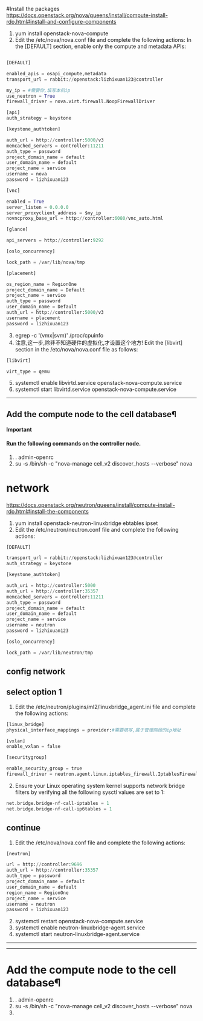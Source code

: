#Install the packages
https://docs.openstack.org/nova/queens/install/compute-install-rdo.html#install-and-configure-components
1. yum install openstack-nova-compute
2. Edit the /etc/nova/nova.conf file and complete the following actions:
In the [DEFAULT] section, enable only the compute and metadata APIs:
```python

[DEFAULT]

enabled_apis = osapi_compute,metadata
transport_url = rabbit://openstack:lizhixuan123@controller

my_ip = #需要你,填写本机ip
use_neutron = True
firewall_driver = nova.virt.firewall.NoopFirewallDriver

[api]
auth_strategy = keystone

[keystone_authtoken]

auth_url = http://controller:5000/v3
memcached_servers = controller:11211
auth_type = password
project_domain_name = default
user_domain_name = default
project_name = service
username = nova
password = lizhixuan123

[vnc]

enabled = True
server_listen = 0.0.0.0
server_proxyclient_address = $my_ip
novncproxy_base_url = http://controller:6080/vnc_auto.html

[glance]

api_servers = http://controller:9292

[oslo_concurrency]

lock_path = /var/lib/nova/tmp

[placement]

os_region_name = RegionOne
project_domain_name = Default
project_name = service
auth_type = password
user_domain_name = Default
auth_url = http://controller:5000/v3
username = placement
password = lizhixuan123


```

3. egrep -c '(vmx|svm)' /proc/cpuinfo
4. 注意,这一步,除非不知道硬件的虚拟化,才设置这个地方! Edit the [libvirt] section in the /etc/nova/nova.conf file as follows:
```python
[libvirt]

virt_type = qemu
```
5. systemctl enable libvirtd.service openstack-nova-compute.service
6. systemctl start libvirtd.service openstack-nova-compute.service

---------

## Add the compute node to the cell database¶
#### Important
#### Run the following commands on the controller node.
1. . admin-openrc
2. su -s /bin/sh -c "nova-manage cell_v2 discover_hosts --verbose" nova


# network
https://docs.openstack.org/neutron/queens/install/compute-install-rdo.html#install-the-components

1. yum install openstack-neutron-linuxbridge ebtables ipset
2. Edit the /etc/neutron/neutron.conf file and complete the following actions:
```python
[DEFAULT]

transport_url = rabbit://openstack:lizhixuan123@controller
auth_strategy = keystone

[keystone_authtoken]

auth_uri = http://controller:5000
auth_url = http://controller:35357
memcached_servers = controller:11211
auth_type = password
project_domain_name = default
user_domain_name = default
project_name = service
username = neutron
password = lizhixuan123

[oslo_concurrency]

lock_path = /var/lib/neutron/tmp

```
## config network 

## select option 1
1. Edit the /etc/neutron/plugins/ml2/linuxbridge_agent.ini file and complete the following actions:
```python
[linux_bridge]
physical_interface_mappings = provider:#需要填写,属于管理网段的ip地址

[vxlan]
enable_vxlan = false

[securitygroup]

enable_security_group = true
firewall_driver = neutron.agent.linux.iptables_firewall.IptablesFirewallDriver

```
2. Ensure your Linux operating system kernel supports network bridge filters by verifying all the following sysctl values are set to 1:
```python
net.bridge.bridge-nf-call-iptables = 1
net.bridge.bridge-nf-call-ip6tables = 1
```

## continue
1. Edit the /etc/nova/nova.conf file and complete the following actions:
```python
[neutron]

url = http://controller:9696
auth_url = http://controller:35357
auth_type = password
project_domain_name = default
user_domain_name = default
region_name = RegionOne
project_name = service
username = neutron
password = lizhixuan123
```
2. systemctl restart openstack-nova-compute.service
3. systemctl enable neutron-linuxbridge-agent.service
4. systemctl start neutron-linuxbridge-agent.service

------------------
---------------------

# Add the compute node to the cell database¶
1. . admin-openrc
2. su -s /bin/sh -c "nova-manage cell_v2 discover_hosts --verbose" nova
3. 
